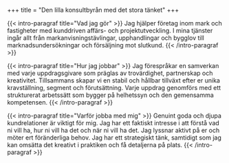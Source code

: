 +++ 
title = "Den lilla konsultbyrån med det stora tänket"
+++

{{< intro-paragraf title="Vad jag gör" >}}
Jag hjälper företag inom mark och fastigheter med kunddriven affärs- och projektutveckling. I mina tjänster ingår allt från markanvisningstävlingar, upphandlingar och bygglov till marknadsundersökningar och försäljning mot slutkund.
{{< /intro-paragraf  >}}

{{< intro-paragraf title="Hur jag jobbar" >}}
Jag förespråkar en samverkan med varje uppdragsgivare som präglas av trovärdighet, partnerskap och kreativitet. Tillsammans skapar vi en stabil och hållbar tillväxt efter er unika kravställning, segment och förutsättning. Varje uppdrag genomförs med ett strukturerat arbetssätt som bygger på helhetssyn och den gemensamma kompetensen.
{{< /intro-paragraf  >}}

{{< intro-paragraf title="Varför jobba med mig" >}}
Genuint goda och djupa kundrelationer är viktigt för mig. Jag har ett faktiskt intresse i att förstå
vad ni vill ha, hur ni vill ha det och när ni vill ha det. Jag lyssnar aktivt på er och möter ert föränderliga behov. Jag har ett strategiskt tänk, samtidigt som jag kan omsätta det
kreativt i praktiken och få detaljerna på plats.
{{< /intro-paragraf  >}}
